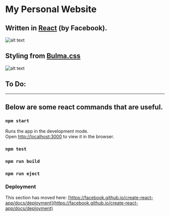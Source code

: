 # My Personal Website 
## Written in [React](https://reactjs.org/) (by Facebook).
![alt text](https://en.wikipedia.org/wiki/React_(JavaScript_library)#/media/File:React-icon.svg "React")

## Styling from [Bulma.css](https://bulma.io/)
![alt text](https://bulma.io/images/bulma-logo.png "Bulma")

## To Do:








------------------------------------------------------------------------------------------------------------

## Below are some react commands that are useful.

### `npm start`

Runs the app in the development mode.\
Open [http://localhost:3000](http://localhost:3000) to view it in the browser.

### `npm test`

### `npm run build`

### `npm run eject`

### Deployment

This section has moved here: [https://facebook.github.io/create-react-app/docs/deployment](https://facebook.github.io/create-react-app/docs/deployment)


